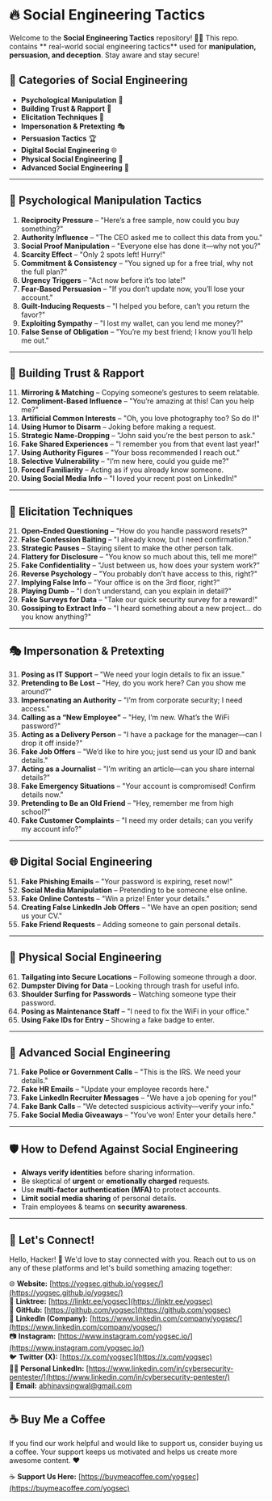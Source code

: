 # 🔥 Social Engineering Tactics

Welcome to the **Social Engineering Tactics** repository! 🕵️‍♂️ This repo. contains ** real-world social engineering tactics** used for **manipulation, persuasion, and deception**. Stay aware and stay secure!

## 📌 Categories of Social Engineering
- **Psychological Manipulation** 🧠
- **Building Trust & Rapport** 🤝
- **Elicitation Techniques** 🎯
- **Impersonation & Pretexting** 🎭
- **Persuasion Tactics** 🏆
- **Digital Social Engineering** 🌐
- **Physical Social Engineering** 🏢
- **Advanced Social Engineering** 🚨

---

## 🧠 Psychological Manipulation Tactics
1. **Reciprocity Pressure** – "Here’s a free sample, now could you buy something?"
2. **Authority Influence** – "The CEO asked me to collect this data from you."
3. **Social Proof Manipulation** – "Everyone else has done it—why not you?"
4. **Scarcity Effect** – "Only 2 spots left! Hurry!"
5. **Commitment & Consistency** – "You signed up for a free trial, why not the full plan?"
6. **Urgency Triggers** – "Act now before it’s too late!"
7. **Fear-Based Persuasion** – "If you don’t update now, you’ll lose your account."
8. **Guilt-Inducing Requests** – "I helped you before, can’t you return the favor?"
9. **Exploiting Sympathy** – "I lost my wallet, can you lend me money?"
10. **False Sense of Obligation** – "You’re my best friend; I know you’ll help me out."

---

## 🤝 Building Trust & Rapport
11. **Mirroring & Matching** – Copying someone’s gestures to seem relatable.
12. **Compliment-Based Influence** – "You’re amazing at this! Can you help me?"
13. **Artificial Common Interests** – "Oh, you love photography too? So do I!"
14. **Using Humor to Disarm** – Joking before making a request.
15. **Strategic Name-Dropping** – "John said you’re the best person to ask."
16. **Fake Shared Experiences** – "I remember you from that event last year!"
17. **Using Authority Figures** – "Your boss recommended I reach out."
18. **Selective Vulnerability** – "I’m new here, could you guide me?"
19. **Forced Familiarity** – Acting as if you already know someone.
20. **Using Social Media Info** – "I loved your recent post on LinkedIn!"

---

## 🎯 Elicitation Techniques
21. **Open-Ended Questioning** – "How do you handle password resets?"
22. **False Confession Baiting** – "I already know, but I need confirmation."
23. **Strategic Pauses** – Staying silent to make the other person talk.
24. **Flattery for Disclosure** – "You know so much about this, tell me more!"
25. **Fake Confidentiality** – "Just between us, how does your system work?"
26. **Reverse Psychology** – "You probably don’t have access to this, right?"
27. **Implying False Info** – "Your office is on the 3rd floor, right?"
28. **Playing Dumb** – "I don’t understand, can you explain in detail?"
29. **Fake Surveys for Data** – "Take our quick security survey for a reward!"
30. **Gossiping to Extract Info** – "I heard something about a new project… do you know anything?"

---

## 🎭 Impersonation & Pretexting
31. **Posing as IT Support** – "We need your login details to fix an issue."
32. **Pretending to Be Lost** – "Hey, do you work here? Can you show me around?"
33. **Impersonating an Authority** – "I’m from corporate security; I need access."
34. **Calling as a “New Employee”** – "Hey, I’m new. What’s the WiFi password?"
35. **Acting as a Delivery Person** – "I have a package for the manager—can I drop it off inside?"
36. **Fake Job Offers** – "We’d like to hire you; just send us your ID and bank details."
37. **Acting as a Journalist** – "I’m writing an article—can you share internal details?"
38. **Fake Emergency Situations** – "Your account is compromised! Confirm details now."
39. **Pretending to Be an Old Friend** – "Hey, remember me from high school?"
40. **Fake Customer Complaints** – "I need my order details; can you verify my account info?"

---

## 🌐 Digital Social Engineering
51. **Fake Phishing Emails** – "Your password is expiring, reset now!"
52. **Social Media Manipulation** – Pretending to be someone else online.
53. **Fake Online Contests** – "Win a prize! Enter your details."
54. **Creating False LinkedIn Job Offers** – "We have an open position; send us your CV."
55. **Fake Friend Requests** – Adding someone to gain personal details.

---

## 🏢 Physical Social Engineering
61. **Tailgating into Secure Locations** – Following someone through a door.
62. **Dumpster Diving for Data** – Looking through trash for useful info.
63. **Shoulder Surfing for Passwords** – Watching someone type their password.
64. **Posing as Maintenance Staff** – "I need to fix the WiFi in your office."
65. **Using Fake IDs for Entry** – Showing a fake badge to enter.

---

## 🚨 Advanced Social Engineering
71. **Fake Police or Government Calls** – "This is the IRS. We need your details."
72. **Fake HR Emails** – "Update your employee records here."
73. **Fake LinkedIn Recruiter Messages** – "We have a job opening for you!"
74. **Fake Bank Calls** – "We detected suspicious activity—verify your info."
75. **Fake Social Media Giveaways** – "You’ve won! Enter your details here."

---

## 🛡️ How to Defend Against Social Engineering
- **Always verify identities** before sharing information.
- Be skeptical of **urgent** or **emotionally charged** requests.
- Use **multi-factor authentication (MFA)** to protect accounts.
- **Limit social media sharing** of personal details.
- Train employees & teams on **security awareness**.

---

## 🌟 Let's Connect!

Hello, Hacker! 👋 We'd love to stay connected with you. Reach out to us on any of these platforms and let's build something amazing together:

🌐 **Website:** [https://yogsec.github.io/yogsec/](https://yogsec.github.io/yogsec/)  
📜 **Linktree:** [https://linktr.ee/yogsec](https://linktr.ee/yogsec)  
🔗 **GitHub:** [https://github.com/yogsec](https://github.com/yogsec)  
💼 **LinkedIn (Company):** [https://www.linkedin.com/company/yogsec/](https://www.linkedin.com/company/yogsec/)  
📷 **Instagram:** [https://www.instagram.com/yogsec.io/](https://www.instagram.com/yogsec.io/)  
🐦 **Twitter (X):** [https://x.com/yogsec](https://x.com/yogsec)  
👨‍💼 **Personal LinkedIn:** [https://www.linkedin.com/in/cybersecurity-pentester/](https://www.linkedin.com/in/cybersecurity-pentester/)  
📧 **Email:** abhinavsingwal@gmail.com

---

## ☕ Buy Me a Coffee

If you find our work helpful and would like to support us, consider buying us a coffee. Your support keeps us motivated and helps us create more awesome content. ❤️

☕ **Support Us Here:** [https://buymeacoffee.com/yogsec](https://buymeacoffee.com/yogsec)
